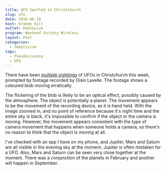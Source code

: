 ```yaml
---
title: UFO Spotted in Christchurch
slug: ufo
date: 2016-06-19
host: Graeme Hill
outlet: RadioLive
program: Weekend Variety Wireless
layout: Post
categories:
  - Skepticism
tags:
  - Pseudoscience
  - UFO
---
```


There have been [multiple sightings](http://www.stuff.co.nz/the-press/news/81128823/footage-of-mystery-night-sky-objects-triggers-more-sightings-theories.html) of UFOs in Christchurch this week, prompted by footage recorded by Oisin Lavelle. The footage shows a coloured blob moving erratically.

<!-- more -->

The flickering of the blob is likely to be an optical effect, possibly caused by the atmosphere. The object is potentially a planet. The movement appears to be the movement of the recording device, as it is hand held. With the image zoomed in, and no point of reference because it's night time and the entire sky is black, it's impossible to confirm if the object or the camera is moving. However, the movement appears consistent with the type of camera movement that happens when someone holds a camera, so there's no reason to think that the object is moving at all.

I've checked with an app I have on my phone, and Jupiter, Mars and Saturn are all visible in the evening sky at the moment. Jupiter is often mistaken for a UFO. Also, Mars and Saturn can be seen very close together at the moment. There was a conjunction of the planets in February and another will happen in September.
